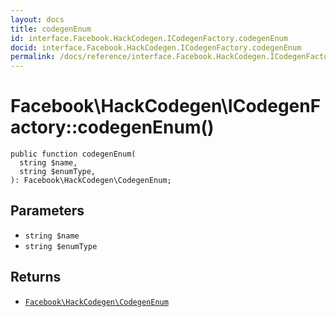 ```yaml
---
layout: docs
title: codegenEnum
id: interface.Facebook.HackCodegen.ICodegenFactory.codegenEnum
docid: interface.Facebook.HackCodegen.ICodegenFactory.codegenEnum
permalink: /docs/reference/interface.Facebook.HackCodegen.ICodegenFactory.codegenEnum/
---
```

# Facebook\\HackCodegen\\ICodegenFactory::codegenEnum()




``` Hack
public function codegenEnum(
  string $name,
  string $enumType,
): Facebook\HackCodegen\CodegenEnum;
```




## Parameters




- ` string $name `
- ` string $enumType `




## Returns




+ [` Facebook\HackCodegen\CodegenEnum `](<class.Facebook.HackCodegen.CodegenEnum.md>)